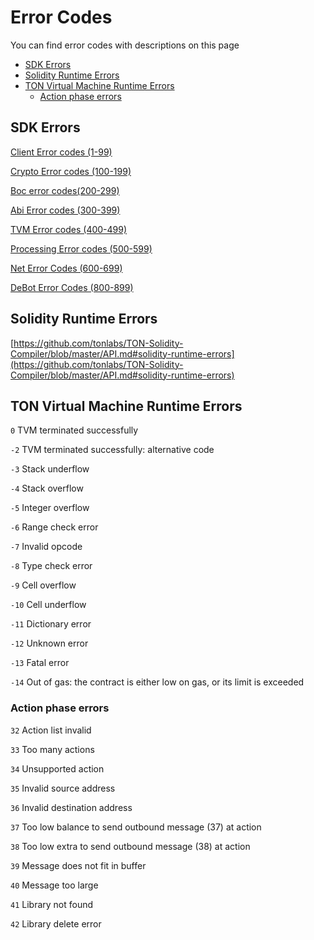 # Error Codes

You can find error codes with descriptions on this page

* [SDK Errors](error\_codes.md#sdk-errors)
* [Solidity Runtime Errors](error\_codes.md#solidity-runtime-errors)
* [TON Virtual Machine Runtime Errors](error\_codes.md#ton-virtual-machine-runtime-errors)
  * [Action phase errors](error\_codes.md#action-phase-errors)

## SDK Errors

[Client Error codes (1-99)](types-and-methods/mod\_client.md#clienterrorcode)

[Crypto Error codes (100-199)](types-and-methods/mod\_crypto.md#CryptoErrorCode)

[Boc error codes(200-299)](types-and-methods/mod\_boc.md#BocErrorCode)

[Abi Error codes (300-399)](types-and-methods/mod\_abi.md#AbiErrorCode)

[TVM Error codes (400-499)](types-and-methods/mod\_tvm.md#TvmErrorCode)

[Processing Error codes (500-599)](types-and-methods/mod\_processing.md#ProcessingErrorCode)

[Net Error Codes (600-699)](types-and-methods/mod\_net.md#NetErrorCode)

[DeBot Error Codes (800-899)](types-and-methods/mod\_debot.md#DebotErrorCode)

## Solidity Runtime Errors

[https://github.com/tonlabs/TON-Solidity-Compiler/blob/master/API.md#solidity-runtime-errors](https://github.com/tonlabs/TON-Solidity-Compiler/blob/master/API.md#solidity-runtime-errors)

## TON Virtual Machine Runtime Errors

`0` TVM terminated successfully

`-2` TVM terminated successfully: alternative code

`-3` Stack underflow

`-4` Stack overflow

`-5` Integer overflow

`-6` Range check error

`-7` Invalid opcode

`-8` Type check error

`-9` Cell overflow

`-10` Cell underflow

`-11` Dictionary error

`-12` Unknown error

`-13` Fatal error

`-14` Out of gas: the contract is either low on gas, or its limit is exceeded

### Action phase errors

`32` Action list invalid

`33` Too many actions

`34` Unsupported action

`35` Invalid source address

`36` Invalid destination address

`37` Too low balance to send outbound message (37) at action

`38` Too low extra to send outbound message (38) at action

`39` Message does not fit in buffer

`40` Message too large

`41` Library not found

`42` Library delete error
